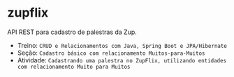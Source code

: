 # zupflix
API REST para cadastro de palestras da Zup.

* Treino: `CRUD e Relacionamentos com Java, Spring Boot e JPA/Hibernate`
* Seção: `Cadastro básico com relacionamento Muitos-para-Muitos`
* Atividade: `Cadastrando uma palestra no ZupFlix, utilizando entidades com relacionamento Muito para Muitos`
